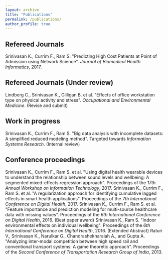 ```yaml
---
layout: archive
title: "Publications"
permalink: /publications/
author_profile: true
---
```


## Refereed Journals

Srinivasan K., Currim F., Ram S. "Predicting High Cost Patients at Point of
Admission using Network Science". _Journal of Biomedical Health Informatics_,
2017.

## Refereed Journals (Under review)

Lindberg C., Srinivasan K., Gilligan B. et al. "Effects of office workstation
type on physical activity and stress". _Occupational and Environmental Medicine_.
(Revise and submit)

## Work in progress

Srinivasan K., Currim F., Ram S. "Big data analysis with incomplete datasets:
A simplified reduced modeling method". Targeted towards _Information Systems
Research_. (Internal review)

## Conference proceedings

Srinivasan K., Currim F., Ram S. et al. "Using digital health wearable
devices to understand the relationship between sound levels and wellbeing: A
segmented mixed-effects regression approach". Proceedings of the _17th Annual
Workshop on Information Technology_, 2017.
Srinivasan K., Currim F., Ram S. et al. "A regularization approach for
identifying cumulative lagged effects in smart health applications". Proceedings
of the _7th International Conference on Digital Health_, 2017.
Srinivasan K., Currim F., Ram S. et al. "Feature importance and prediction
modeling for multi-source healthcare data with missing values". Proceedings
of the _6th International Conference on Digital Health_, 2016. (Best paper
award)
Srinivasan K., Ram S. "Indoor environmental effects on individual wellbeing".
Proceedings of the _6th International Conference on Digital Health_, 2016. (Extended
Abstract)
Raturi V., Srinivasan K., Narulkar G., Chandrashekharaiah A., and Gupta
A. "Analyzing inter-modal competition between high speed rail and conventional
transport systems: A game theoretic approach". Proceedings of the _Second Conference of Transportation
Research Group of India_, 2013.


